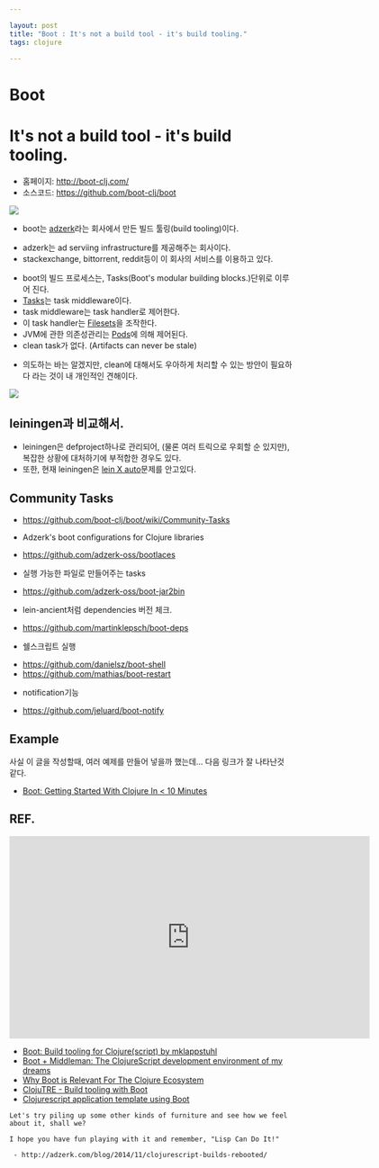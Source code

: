 ```yaml
---

layout: post
title: "Boot : It's not a build tool - it's build tooling."
tags: clojure

---
```


Boot
====

# It's not a build tool - it's build tooling.


* 홈페이지: http://boot-clj.com/
* 소스코드: https://github.com/boot-clj/boot

![][boot-logo]


* boot는 [adzerk](http://adzerk.com/)라는 회사에서 만든 빌드 툴링(build tooling)이다.
 - adzerk는 ad serviing infrastructure를 제공해주는 회사이다.
 - stackexchange, bittorrent, reddit등이 이 회사의 서비스를 이용하고 있다.
* boot의 빌드 프로세스는, Tasks(Boot's modular building blocks.)단위로 이루어 진다.
* [Tasks]는 task middleware이다.
* task middleware는 task handler로 제어한다.
* 이 task handler는 [Filesets]을 조작한다.
* JVM에 관한 의존성관리는 [Pods](https://github.com/boot-clj/boot/wiki/Pods)에 의해 제어된다.
* clean task가 없다. (Artifacts can never be stale)
 - 의도하는 바는 알겠지만, clean에 대해서도 우아하게 처리할 수 있는 방안이 필요하다 라는 것이 내 개인적인 견해이다.



![][fileset diagram]



## leiningen과 비교해서.

* leiningen은 defproject하나로 관리되어, (물론 여러 트릭으로 우회할 순 있지만), 복잡한 상황에 대처하기에 부적합한 경우도 있다.
* 또한, 현재 leiningen은 [lein X auto](https://github.com/technomancy/leiningen/issues/1752)문제를 안고있다.




## Community Tasks
* https://github.com/boot-clj/boot/wiki/Community-Tasks

* Adzerk's boot configurations for Clojure libraries
 - https://github.com/adzerk-oss/bootlaces
* 실행 가능한 파일로 만들어주는 tasks
 - https://github.com/adzerk-oss/boot-jar2bin
* lein-ancient처럼 dependencies 버전 체크.
 - https://github.com/martinklepsch/boot-deps
* 쉘스크립트 실행
 - https://github.com/danielsz/boot-shell
 - https://github.com/mathias/boot-restart
* notification기능
 - https://github.com/jeluard/boot-notify



## Example
사실 이 글을 작성할때, 여러 예제를 만들어 넣을까 했는데... 다음 링크가 잘 나타난것 같다.

* [Boot: Getting Started With Clojure In < 10 Minutes](https://lionfacelemonface.wordpress.com/2015/01/17/boot-getting-started-with-clojure-in-10-minutes/)




## REF.
<iframe width="640" height="360" src="https://www.youtube.com/embed/TcnzB2tB-8Q?rel=0" frameborder="0" allowfullscreen></iframe>

* [Boot: Build tooling for Clojure(script) by mklappstuhl](https://speakerdeck.com/mklappstuhl/boot-build-tooling-for-clojure-script)
* [Boot + Middleman: The ClojureScript development environment of my dreams](http://hashrocket.com/blog/posts/the-front-end-development-environment-of-my-dreams)
* [Why Boot is Relevant For The Clojure Ecosystem](http://www.martinklepsch.org/posts/why-boot-is-relevant-for-the-clojure-ecosystem.html)
* [ClojuTRE - Build tooling with Boot](http://www.slideshare.net/metosin/clojutre-build-tooling-with-boot-42006010)
* [Clojurescript application template using Boot](https://github.com/martinklepsch/tenzing)




```
Let's try piling up some other kinds of furniture and see how we feel about it, shall we?

I hope you have fun playing with it and remember, "Lisp Can Do It!"

 - http://adzerk.com/blog/2014/11/clojurescript-builds-rebooted/
```




[ring diagram]: http://i.stack.imgur.com/hb8dB.png
[boot-logo]: http://boot-clj.com/assets/images/logos/boot-logo-3.png
[Tasks]: https://github.com/boot-clj/boot/wiki/Tasks
[Filesets]: https://github.com/boot-clj/boot/wiki/Filesets
[fileset diagram]: https://drive.google.com/uc?export=download&id=0B3j9XOWClsuYNXRxSU1VaVhlaDA
